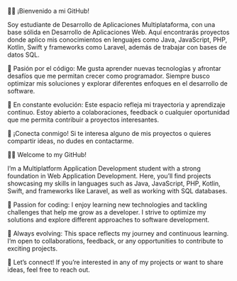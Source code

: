 👨‍💻 ¡Bienvenido a mi GitHub!

Soy estudiante de Desarrollo de Aplicaciones Multiplataforma, con una base sólida en Desarrollo de Aplicaciones Web. Aquí encontrarás proyectos donde aplico mis conocimientos en lenguajes como Java, JavaScript, PHP, Kotlin, Swift y frameworks como Laravel, además de trabajar con bases de datos SQL.

🚀 Pasión por el código: Me gusta aprender nuevas tecnologías y afrontar desafíos que me permitan crecer como programador. Siempre busco optimizar mis soluciones y explorar diferentes enfoques en el desarrollo de software.

🌱 En constante evolución: Este espacio refleja mi trayectoria y aprendizaje continuo. Estoy abierto a colaboraciones, feedback o cualquier oportunidad que me permita contribuir a proyectos interesantes.

🔗 ¡Conecta conmigo! Si te interesa alguno de mis proyectos o quieres compartir ideas, no dudes en contactarme.



👨‍💻 Welcome to my GitHub!

I’m a Multiplatform Application Development student with a strong foundation in Web Application Development. Here, you’ll find projects showcasing my skills in languages such as Java, JavaScript, PHP, Kotlin, Swift, and frameworks like Laravel, as well as working with SQL databases.

🚀 Passion for coding: I enjoy learning new technologies and tackling challenges that help me grow as a developer. I strive to optimize my solutions and explore different approaches to software development.

🌱 Always evolving: This space reflects my journey and continuous learning. I’m open to collaborations, feedback, or any opportunities to contribute to exciting projects.

🔗 Let’s connect! If you’re interested in any of my projects or want to share ideas, feel free to reach out.

<!--
**albertgarrido4/albertgarrido4** is a ✨ _special_ ✨ repository because its `README.md` (this file) appears on your GitHub profile.

Here are some ideas to get you started:

- 🔭 I’m currently working on ...
- 🌱 I’m currently learning ...
- 👯 I’m looking to collaborate on ...
- 🤔 I’m looking for help with ...
- 💬 Ask me about ...
- 📫 How to reach me: ...
- 😄 Pronouns: ...
- ⚡ Fun fact: ...
-->
